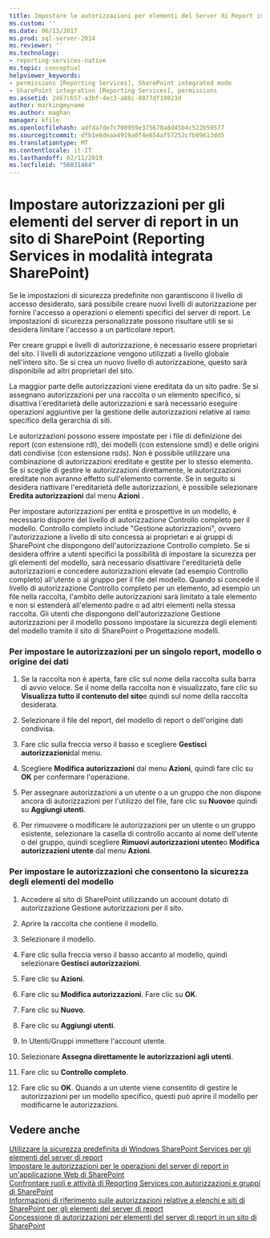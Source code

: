 ```yaml
---
title: Impostare le autorizzazioni per elementi del Server di Report in un sito di SharePoint (Reporting Services in modalità integrata SharePoint) | Microsoft Docs
ms.custom: ''
ms.date: 06/13/2017
ms.prod: sql-server-2014
ms.reviewer: ''
ms.technology:
- reporting-services-native
ms.topic: conceptual
helpviewer_keywords:
- permissions [Reporting Services], SharePoint integrated mode
- SharePoint integration [Reporting Services], permissions
ms.assetid: 2467c657-a3bf-4ec3-a88c-8877df19823d
author: markingmyname
ms.author: maghan
manager: kfile
ms.openlocfilehash: adfda7de7c700959e375678a8d45b4c522b59577
ms.sourcegitcommit: dfb1e6deaa4919a0f4e654af57252cfb09613dd5
ms.translationtype: MT
ms.contentlocale: it-IT
ms.lasthandoff: 02/11/2019
ms.locfileid: "56031464"
---
```

# <a name="set-permissions-for-report-server-items-on-a-sharepoint-site-reporting-services-in-sharepoint-integrated-mode"></a>Impostare autorizzazioni per gli elementi del server di report in un sito di SharePoint (Reporting Services in modalità integrata SharePoint)
  Se le impostazioni di sicurezza predefinite non garantiscono il livello di accesso desiderato, sarà possibile creare nuovi livelli di autorizzazione per fornire l'accesso a operazioni o elementi specifici del server di report. Le impostazioni di sicurezza personalizzate possono risultare utili se si desidera limitare l'accesso a un particolare report.  
  
 Per creare gruppi e livelli di autorizzazione, è necessario essere proprietari del sito. I livelli di autorizzazione vengono utilizzati a livello globale nell'intero sito. Se si crea un nuovo livello di autorizzazione, questo sarà disponibile ad altri proprietari del sito.  
  
 La maggior parte delle autorizzazioni viene ereditata da un sito padre. Se si assegnano autorizzazioni per una raccolta o un elemento specifico, si disattiva l'ereditarietà delle autorizzazioni e sarà necessario eseguire operazioni aggiuntive per la gestione delle autorizzazioni relative al ramo specifico della gerarchia di siti.  
  
 Le autorizzazioni possono essere impostate per i file di definizione dei report (con estensione rdl), dei modelli (con estensione smdl) e delle origini dati condivise (con estensione rsds). Non è possibile utilizzare una combinazione di autorizzazioni ereditate e gestite per lo stesso elemento. Se si sceglie di gestire le autorizzazioni direttamente, le autorizzazioni ereditate non avranno effetto sull'elemento corrente. Se in seguito si desidera riattivare l'ereditarietà delle autorizzazioni, è possibile selezionare **Eredita autorizzazioni** dal menu **Azioni** .  
  
 Per impostare autorizzazioni per entità e prospettive in un modello, è necessario disporre del livello di autorizzazione Controllo completo per il modello. Controllo completo include "Gestione autorizzazioni", ovvero l'autorizzazione a livello di sito concessa ai proprietari e ai gruppi di SharePoint che dispongono dell'autorizzazione Controllo completo. Se si desidera offrire a utenti specifici la possibilità di impostare la sicurezza per gli elementi del modello, sarà necessario disattivare l'ereditarietà delle autorizzazioni e concedere autorizzazioni elevate (ad esempio Controllo completo) all'utente o al gruppo per il file del modello. Quando si concede il livello di autorizzazione Controllo completo per un elemento, ad esempio un file nella raccolta, l'ambito delle autorizzazioni sarà limitato a tale elemento e non si estenderà all'elemento padre o ad altri elementi nella stessa raccolta. Gli utenti che dispongono dell'autorizzazione Gestione autorizzazioni per il modello possono impostare la sicurezza degli elementi del modello tramite il sito di SharePoint o Progettazione modelli.  
  
### <a name="to-set-permissions-on-an-individual-report-model-or-data-source"></a>Per impostare le autorizzazioni per un singolo report, modello o origine dei dati  
  
1.  Se la raccolta non è aperta, fare clic sul nome della raccolta sulla barra di avvio veloce. Se il nome della raccolta non è visualizzato, fare clic su **Visualizza tutto il contenuto del sito**e quindi sul nome della raccolta desiderata.  
  
2.  Selezionare il file del report, del modello di report o dell'origine dati condivisa.  
  
3.  Fare clic sulla freccia verso il basso e scegliere **Gestisci autorizzazioni**dal menu.  
  
4.  Scegliere **Modifica autorizzazioni** dal menu **Azioni**, quindi fare clic su **OK** per confermare l'operazione.  
  
5.  Per assegnare autorizzazioni a un utente o a un gruppo che non dispone ancora di autorizzazioni per l'utilizzo del file, fare clic su **Nuovo**e quindi su **Aggiungi utenti**.  
  
6.  Per rimuovere o modificare le autorizzazioni per un utente o un gruppo esistente, selezionare la casella di controllo accanto al nome dell'utente o del gruppo, quindi scegliere **Rimuovi autorizzazioni utente**o **Modifica autorizzazioni utente** dal menu **Azioni**.  
  
### <a name="to-set-permissions-that-enable-model-item-security"></a>Per impostare le autorizzazioni che consentono la sicurezza degli elementi del modello  
  
1.  Accedere al sito di SharePoint utilizzando un account dotato di autorizzazione Gestione autorizzazioni per il sito.  
  
2.  Aprire la raccolta che contiene il modello.  
  
3.  Selezionare il modello.  
  
4.  Fare clic sulla freccia verso il basso accanto al modello, quindi selezionare **Gestisci autorizzazioni**.  
  
5.  Fare clic su **Azioni**.  
  
6.  Fare clic su **Modifica autorizzazioni**. Fare clic su **OK**.  
  
7.  Fare clic su **Nuovo**.  
  
8.  Fare clic su **Aggiungi utenti**.  
  
9. In Utenti/Gruppi immettere l'account utente.  
  
10. Selezionare **Assegna direttamente le autorizzazioni agli utenti**.  
  
11. Fare clic su **Controllo completo**.  
  
12. Fare clic su **OK**. Quando a un utente viene consentito di gestire le autorizzazioni per un modello specifico, questi può aprire il modello per modificarne le autorizzazioni.  
  
## <a name="see-also"></a>Vedere anche  
 [Utilizzare la sicurezza predefinita di Windows SharePoint Services per gli elementi del server di report](use-built-in-security-in-windows-sharepoint-services-for-report-server-items.md)   
 [Impostare le autorizzazioni per le operazioni del server di report in un'applicazione Web di SharePoint](set-permissions-for-report-server-operations-in-a-sharepoint-web-application.md)   
 [Confrontare ruoli e attività di Reporting Services con autorizzazioni e gruppi di SharePoint](../reporting-services-roles-tasks-vs-sharepoint-groups-permissions.md)   
 [Informazioni di riferimento sulle autorizzazioni relative a elenchi e siti di SharePoint per gli elementi del server di report](sharepoint-site-and-list-permission-reference-for-report-server-items.md)   
 [Concessione di autorizzazioni per elementi del server di report in un sito di SharePoint](granting-permissions-on-report-server-items-on-a-sharepoint-site.md)  
  
  

